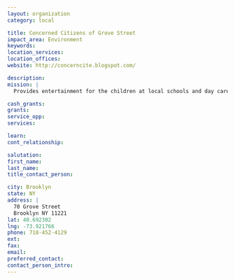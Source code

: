 ```yaml
---
layout: organization
category: local

title: Concerned Citizens of Grove Street
impact_area: Environment
keywords: 
location_services: 
location_offices: 
website: http://concerncite.blogspot.com/

description: 
mission: |
  Provides entertainment for the children at local schools and day care centers. Such entertainment includes a tour of a community garden and an afternoon in the playground that they built.

cash_grants: 
grants: 
service_opp: 
services: 

learn: 
cont_relationship: 

salutation: 
first_name: 
last_name: 
title_contact_person: 

city: Brooklyn
state: NY
address: |
  70 Grove Street     
  Brooklyn NY 11221
lat: 40.692302
lng: -73.921766
phone: 718-452-4129
ext: 
fax: 
email: 
preferred_contact: 
contact_person_intro: 
---
```

